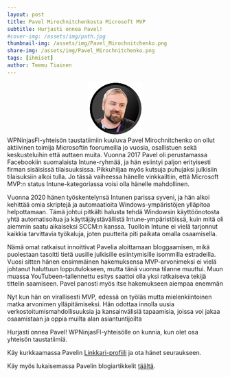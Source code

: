 ```yaml
---
layout: post
title: Pavel Mirochnitchenkosta Microsoft MVP
subtitle: Hurjasti onnea Pavel!
#cover-img: /assets/img/path.jpg
thumbnail-img: /assets/img/Pavel_Mirochnitchenko.png
share-img: /assets/img/Pavel_Mirochnitchenko.png
tags: [ihmiset]
author: Teemu Tiainen
---
```

<div align="center">
  <img src="/assets/img/Pavel_Mirochnitchenko.png" width="25%">
</div>
WPNinjasFI-yhteisön taustatiimiin kuuluva Pavel Mirochnitchenko on ollut aktiivinen toimija Microsoftin foorumeilla jo vuosia, osallistuen sekä keskusteluihin että auttaen muita. Vuonna 2017 Pavel oli perustamassa Facebookiin suomalaista Intune-ryhmää, ja hän esiintyi paljon erityisesti firman sisäisissä tilaisuuksissa. Pikkuhiljaa myös kutsuja puhujaksi julkisiin tilaisuksiin alkoi tulla. Jo tässä vaiheessa hänelle vinkkailtiin, että Microsoft MVP:n status Intune-kategoriassa voisi olla hänelle mahdollinen.

Vuonna 2020 hänen työskentelynsä Intunen parissa syveni, ja hän alkoi kehittää omia skriptejä ja automaatioita Windows-ympäristöjen ylläpitoa helpottamaan. Tämä johtui pitkälti halusta tehdä Windowsin käyttöönotosta yhtä automatisoitua ja käyttäjäystävällistä Intune-ympäristöissä, kuin mitä oli aiemmin saatu aikaiseksi SCCM:n kanssa. Tuolloin Intune ei vielä tarjonnut kaikkia tarvittavia työkaluja, joten puutteita piti paikata omalla osaamisella.

Nämä omat ratkaisut innoittivat Pavelia aloittamaan bloggaamisen, mikä puolestaan tasoitti tietä uusille julkisille esiintymisille isommilla estradeilla. Vuosi sitten hänen ensimmäinen hakemuksensa MVP-arvonimeksi ei vielä johtanut haluttuun lopputulokseen, mutta tänä vuonna tilanne muuttui. Muun muassa YouTubeen-tallennettu esitys saattoi olla yksi ratkaiseva tekijä tittelin saamiseen. Pavel panosti myös itse hakemukseen aiempaa enemmän

Nyt kun hän on virallisesti MVP, edessä on työläs mutta mielenkiintoinen matka arvonimen ylläpitämiseksi. Hän odottaa innolla uusia verkostoitumismahdollisuuksia ja kansainvälisiä tapaamisia, joissa voi jakaa osaamistaan ja oppia muilta alan asiantuntijoilta

Hurjasti onnea Pavel! WPNinjasFI-yhteisölle on kunnia, kun olet osa yhteisön taustatiimiä.

Käy kurkkaamassa Pavelin <a href=" https://www.linkedin.com/in/pavel-mirochnitchenko-a4711457/" target="_blank">Linkkari-profiili</a> ja ota hänet seuraukseen.

Käy myös lukaisemassa Pavelin blogiartikkelit <a href="https://www.linkedin.com/in/pavel-mirochnitchenko-a4711457/recent-activity/articles/" target="_blank">täältä</a>.
